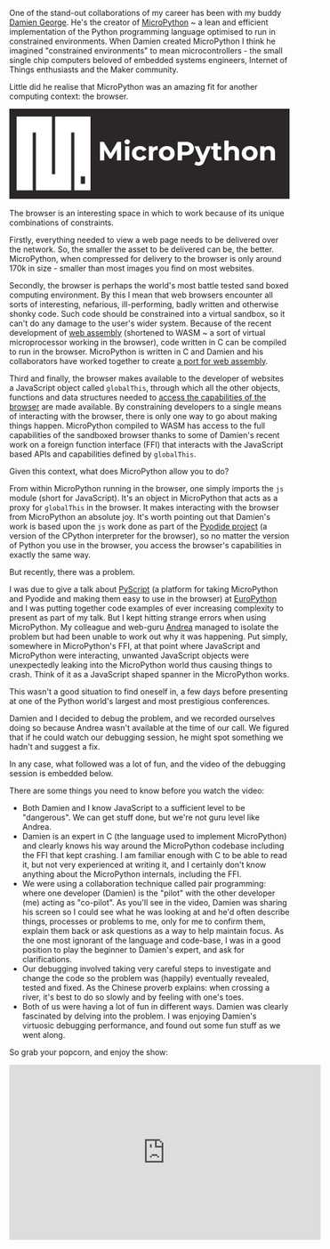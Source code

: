 <!--
.. title: On Debugging
.. slug: debugging
.. date: 2023-07-26 12:15:00 UTC+01:00
.. tags: 
.. category: 
.. link: 
.. description: 
.. type: text
.. author: Nicholas H.Tollervey
-->

One of the stand-out collaborations of my career has been with my buddy
[Damien George](https://dpgeorge.net/). He's the creator of
[MicroPython](https://micropython.org/) ~ a lean and efficient implementation
of the Python programming language optimised to run in constrained
environments. When Damien created MicroPython I think he imagined "constrained
environments" to mean microcontrollers - the small single chip computers
beloved of embedded systems engineers, Internet of Things enthusiasts and the
Maker community.

Little did he realise that MicroPython was an amazing fit for another computing
context: the browser.

![MicroPython](/images/MicroPython_Logo.jpg)

The browser is an interesting space in which to work because of its unique
combinations of constraints.

Firstly, everything needed to view a web page needs to be delivered over the
network. So, the smaller the asset to be delivered can be, the better.
MicroPython, when compressed for delivery to the browser is only around 170k in
size - smaller than most images you find on most websites.

Secondly, the browser is perhaps the world's most battle tested sand boxed
computing environment. By this I mean that web browsers encounter all sorts of
interesting, nefarious, ill-performing, badly written and otherwise shonky
code. Such code should be constrained into a virtual sandbox, so it can't do
any damage to the user's wider system. Because of the recent development of
[web assembly](https://bytecodealliance.org/) (shortened to WASM ~ a sort of
virtual microprocessor working in the browser), code written in C can be
compiled to run in the browser. MicroPython is written in C and Damien and his
collaborators have worked together to create
[a port for web assembly](https://github.com/micropython/micropython/tree/master/ports/webassembly).

Third and finally, the browser makes available to the developer of websites a
JavaScript object called `globalThis`, through which all the other objects,
functions and data structures needed to
[access the capabilities of the browser](https://developer.mozilla.org/en-US/docs/Web/API)
are made available. By constraining developers to a single means of interacting
with the browser, there is only one way to go about making things happen.
MicroPython compiled to WASM has access to the full capabilities of the
sandboxed browser thanks to some of Damien's recent work on a foreign function
interface (FFI) that interacts with the JavaScript based APIs and capabilities
defined by `globalThis`.

Given this context, what does MicroPython allow you to do?

From within MicroPython running in the browser, one simply imports the `js`
module (short for JavaScript). It's an object in MicroPython that acts as a
proxy for `globalThis` in the browser. It makes interacting with the browser
from MicroPython an absolute joy. It's worth pointing out that Damien's work is
based upon the `js` work done as part of the
[Pyodide project](https://pyodide.org/en/stable/) (a version of the CPython
interpreter for the browser), so no matter the version of Python you use in the
browser, you access the browser's capabilities in exactly the same way.

But recently, there was a problem.

I was due to give a talk about [PyScript](https://pyscript.com/) (a platform
for taking MicroPython and Pyodide and making them easy to use in the browser)
at [EuroPython](https://europython.eu/) and I was putting together code
examples of ever increasing complexity to present as part of my talk. But I
kept hitting strange errors when using MicroPython. My colleague and
web-guru [Andrea](https://webreflection.medium.com/) managed to isolate the
problem but had been unable to work out why it was happening. Put simply,
somewhere in MicroPython's FFI, at that point where JavaScript and MicroPython
were interacting, unwanted JavaScript objects were unexpectedly leaking into
the MicroPython world thus causing things to crash. Think of it as a JavaScript
shaped spanner in the MicroPython works.

This wasn't a good situation to find oneself in, a few days before presenting
at one of the Python world's largest and most prestigious conferences.

Damien and I decided to debug the problem, and we recorded ourselves doing so
because Andrea wasn't available at the time of our call. We figured that if he
could watch our debugging session, he might spot something we hadn't and
suggest a fix.

In any case, what followed was a lot of fun, and the video of the debugging
session is embedded below.

There are some things you need to know before you watch the video:

* Both Damien and I know JavaScript to a sufficient level to be
  "dangerous". We can get stuff done, but we're not guru level like Andrea.
* Damien is an expert in C (the language used to implement MicroPython) and
  clearly knows his way around the MicroPython codebase including the FFI that
  kept crashing. I am familiar enough with C to be able to read it, but not
  very experienced at writing it, and I certainly don't know anything about the
  MicroPython internals, including the FFI.
* We were using a collaboration technique called pair programming: where one
  developer (Damien) is the "pilot" with the other developer (me) acting as
  "co-pilot". As you'll see in the video, Damien was sharing his screen so I
  could see what he was looking at and he'd often describe things, processes or
  problems to me, only for me to confirm them, explain them back or ask
  questions as a way to help maintain focus. As the one most ignorant of the
  language and code-base, I was in a good position to play the beginner to
  Damien's expert, and ask for clarifications.
* Our debugging involved taking very careful steps to investigate and change
  the code so the problem was (happily) eventually revealed, tested and fixed.
  As the Chinese proverb explains: when crossing a river, it's best to do so
  slowly and by feeling with one's toes.
* Both of us were having a lot of fun in different ways. Damien was clearly
  fascinated by delving into the problem. I was enjoying Damien's virtuosic
  debugging performance, and found out some fun stuff as we went along.

So grab your popcorn, and enjoy the show:

<div class="video-container">
<iframe width="560" height="315" src="https://www.youtube-nocookie.com/embed/uqBgSMB9dRY" title="YouTube video player" frameborder="0" allow="accelerometer; autoplay; clipboard-write; encrypted-media; gyroscope; picture-in-picture; web-share" allowfullscreen></iframe>
</div>
